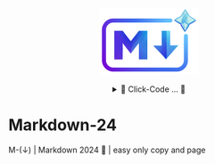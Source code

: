 <!-- logo IMG -->
<p align="center">
    <img width="180" src="./IMG/logo.png">
</p>

<!-- code IMG -->
<details >
<summary align="center">👾 Click-Code ... 👾</summary>

```
<p align="center">
    <img width="180" src="./IMG/logo.png">
</p>
```
</details>

# Markdown-24
M-(↓) | Markdown 2024 🔽 | easy only copy and page


